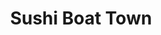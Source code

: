 ---
layout: place
title: "Sushi Boat Town"
permalink: /california/san-jose/sushi-boat-town.html
stateAbbr: CA
stateName: California
cityName: San Jose
place_id: ChIJ5UYp6KQvjoAR8rH1Xa5Vn4s
photos:
  - name: >-
      places/ChIJ5UYp6KQvjoAR8rH1Xa5Vn4s/photos/AeeoHcKCLo8LyGRhzt3UIK5lzYxBdnH0m18fIwYBRcKf2Cw3ZAJXarkqyFVBgsKmmcP8Xx1lLcBHJjtuQjGOHLexuqaf2NhruVWZ23Dv1LfRFYQ1NT97WTH9dBIE_pkBEoGUuBpj2g8Ukxl_RN_JjMf06OQ59FVblUU6WN-nTKvuApK78uq9NZYRyvX8RjW43QzKaPIDeWqfmxJyyXSgC7RapbIOdh6YQ6ov9eElgdUuExFHwvbsMyGFRGuYNjxxNuygURXFEq_MgIl9PL18lad7epr-0_oruT_owski4yKaEEPqSW1f6uTiKZ4kr5koMJ5zR_jt_NIwkvJpQCRF29jzqsQ7pYxc-cI6lxYh-EOMi_Nxa65A_T1ci_MdWu8BatG3_diqakQ6hfY2HmB_Xh-7ygG_pZW-06xWibFjr9QyvOs
    widthPx: 4624
    heightPx: 3468
    authorAttributions:
      - displayName: jiggbury
        uri: https://maps.google.com/maps/contrib/107357743934382702889
        photoUri: >-
          https://lh3.googleusercontent.com/a-/ALV-UjULB6NKo99RerabNwXqPKNq5tvL0u2L7eeEVKIDXrhZEWLt6fA=s100-p-k-no-mo
    flagContentUri: >-
      https://www.google.com/local/imagery/report/?cb_client=maps_api_places.places_api&image_key=!1e10!2sCIHM0ogKEICAgICZoJzVfQ&hl=en-US
    googleMapsUri: >-
      https://www.google.com/maps/place//data=!3m4!1e2!3m2!1sCIHM0ogKEICAgICZoJzVfQ!2e10!4m2!3m1!1s0x808e2fa4e82946e5:0x8b9f55ae5df5b1f2
  - name: >-
      places/ChIJ5UYp6KQvjoAR8rH1Xa5Vn4s/photos/AeeoHcI5qJUHRkjCZGJnFnk27klvImGckbbhtMwCBvguC68J8XRgPCGYSygs8qn12Jn2H0wFjSVM4lEycR8lOucQBZvXbB6-XfELDAvGQ_cz89g_Jx5AG1v_1Q9I3ci4MXTkE7tmoLhCgs85n6uQqp0sK5VYtIeHVKL8P6l2hY5XWLsmSeZoWldgYOgz-oOYd5v5Ll9vrTZ_ID0xrFR0VATzYkUj71z6ARSh0QrCfc1TyY3nrWsDXVndNN0_23vUGMw57VxUI-8LFZWLBJxLdp2BKpeSgk3mDBXHHSydxb4Ci9sS54X8lRMpi4hY_X3_e-NfZdLEYZI03bk-PpPrT09zb0LMC3Mv1gP09C7OdjTPEyFkB4s6jfVLeITG9x5nsSKHr-MQZxpxzNoCi4JnzAM_NA9waOP2dN7BUww3xLc9r0Huiw
    widthPx: 4160
    heightPx: 2080
    authorAttributions:
      - displayName: Michal Kohoutek
        uri: https://maps.google.com/maps/contrib/117447612648558052025
        photoUri: >-
          https://lh3.googleusercontent.com/a-/ALV-UjVykSs3N9JFBa-2blrVVURe9f8SAS1-HKezpCewm_Gp6oKIoIw=s100-p-k-no-mo
    flagContentUri: >-
      https://www.google.com/local/imagery/report/?cb_client=maps_api_places.places_api&image_key=!1e10!2sCIHM0ogKEICAgIDEu-fqfw&hl=en-US
    googleMapsUri: >-
      https://www.google.com/maps/place//data=!3m4!1e2!3m2!1sCIHM0ogKEICAgIDEu-fqfw!2e10!4m2!3m1!1s0x808e2fa4e82946e5:0x8b9f55ae5df5b1f2
  - name: >-
      places/ChIJ5UYp6KQvjoAR8rH1Xa5Vn4s/photos/AeeoHcJrqkhoYXo-9vXGtAU0_DdYoIwq4HlY6RgEYfj9fPTaYhDVL9vYas_iHb36KPa3Toin3ill_3BYYJxF447qc1OrTHksR2m2TixPIyMxlKW0PegYNWtmMQTgUwtpojPh751_jltU1CsLf7YQzodX6PKXxVSNQCH-eUq9N3z3yAKsZCBv4WVkCL0gag_7NUJ5Ko-kNzKpslQxjZARnTW0No0E_vQn7ZpjhO981LR-N2bEaaPFcuo4JPXslqWPoLtD78K9g9K9n1TLIaOMaGV-GU6AjHEhWt8beWpwnSugjdUii--FuVhTRfr-MHe4ffFwMQ2FV_aUsYQV0G1zyjqQWOABtrmWqJohm8YwlHueh6m4mF2gr8J46c1rKqekDCo7DEACrkANzmEs56WkjmuNcwMj-Zfreysd1oNklWVBuGB1ng
    widthPx: 3000
    heightPx: 4000
    authorAttributions:
      - displayName: Cassie Long
        uri: https://maps.google.com/maps/contrib/106884032944474059039
        photoUri: >-
          https://lh3.googleusercontent.com/a-/ALV-UjVLg5ut1Qa7DImxLkTpz2sSu_aFCuQmdXT70dXYf4btMFvyMl0=s100-p-k-no-mo
    flagContentUri: >-
      https://www.google.com/local/imagery/report/?cb_client=maps_api_places.places_api&image_key=!1e10!2sCIHM0ogKEICAgICz8vLVMQ&hl=en-US
    googleMapsUri: >-
      https://www.google.com/maps/place//data=!3m4!1e2!3m2!1sCIHM0ogKEICAgICz8vLVMQ!2e10!4m2!3m1!1s0x808e2fa4e82946e5:0x8b9f55ae5df5b1f2
  - name: >-
      places/ChIJ5UYp6KQvjoAR8rH1Xa5Vn4s/photos/AeeoHcJQf1hcB8azzUHbjjCsCsmTft0gFhpqAgk2i0Yd4HiKyhqsEW0mfOqW2DVvWz4lU4ud88W2izTNPsBjto4Boh2tXnb7Z660MKooKo6BF8R9u_-VG_zE_igJvP2fwjZ6cEVHCYT0wAuSZsDkDtrTC_TjiHyAT4MGi83ilWCI1tKC5T-mhoLIvgAVEXvr3oU8wJ5CfzgrcwTLajeQ41gzCAUHayFkZtod-0899YVMxhoeIX265OEfpduZaYSQDKNWqqbNOKWVOC0lLg_cOP71u1RKt-hlIuyNE_CnRr29ieJR2-uzYgJmAzCTZ-84np2JNF-ydLStK1wglJxnMGx_W6sq1tr2RQ3yghPwVv5tdGIOlPZd9P-5VbkUAt4g2oA3RwcmZO9h5l5ZupZkh6rtd2uUyoomQJkt-mETvKnYKwc
    widthPx: 3468
    heightPx: 4624
    authorAttributions:
      - displayName: jiggbury
        uri: https://maps.google.com/maps/contrib/107357743934382702889
        photoUri: >-
          https://lh3.googleusercontent.com/a-/ALV-UjULB6NKo99RerabNwXqPKNq5tvL0u2L7eeEVKIDXrhZEWLt6fA=s100-p-k-no-mo
    flagContentUri: >-
      https://www.google.com/local/imagery/report/?cb_client=maps_api_places.places_api&image_key=!1e10!2sCIHM0ogKEICAgICZoJztag&hl=en-US
    googleMapsUri: >-
      https://www.google.com/maps/place//data=!3m4!1e2!3m2!1sCIHM0ogKEICAgICZoJztag!2e10!4m2!3m1!1s0x808e2fa4e82946e5:0x8b9f55ae5df5b1f2
  - name: >-
      places/ChIJ5UYp6KQvjoAR8rH1Xa5Vn4s/photos/AeeoHcKXNPdsggc5JJu-9ljBuU4P1zdklS6MQhSsNjqLM3e0hQUhMdMwaDBfMr-_uEAPh3xxVQrd9cAzbXFUx6jVN3023HFZibi6refDBQfncPgI-EPRG29CzsVe3HKy5ikWg64eYJdJnrnXWi9EyMeiGkiQxPyyZGF0oTty42h715YFaPLJIwpHO1D17RxqkhDpq59UgDwgFp2rV8C-IMiZ4D2USBgCa9nsiu-z3JAj1rnckCuxCgGHfWhB0y2ulIyN4eDLycNiJrizsLxs1PnfM3Ng6N3xe0sMQUvE6cctcOPjYKlYt4pSphjdlPptTU581-LM4hFgRZ8WT8hb1pwmqajicbzhIT6dMHlnX3y4jDH5aNFWf7GLtqS0YVfI8TJc_iErqGvOytLx-SXMP74CD_0C_ME_3CZFPzxDgXUbyRuTuA
    widthPx: 3202
    heightPx: 1816
    authorAttributions:
      - displayName: Alexander Moreno
        uri: https://maps.google.com/maps/contrib/102685080062333628243
        photoUri: >-
          https://lh3.googleusercontent.com/a/ACg8ocLZ-P19bS41EPYAMSp7MC_RblXIAdglMlGa_4rWmAtwL8IRLw=s100-p-k-no-mo
    flagContentUri: >-
      https://www.google.com/local/imagery/report/?cb_client=maps_api_places.places_api&image_key=!1e10!2sCIHM0ogKEICAgIDh2dukHw&hl=en-US
    googleMapsUri: >-
      https://www.google.com/maps/place//data=!3m4!1e2!3m2!1sCIHM0ogKEICAgIDh2dukHw!2e10!4m2!3m1!1s0x808e2fa4e82946e5:0x8b9f55ae5df5b1f2
  - name: >-
      places/ChIJ5UYp6KQvjoAR8rH1Xa5Vn4s/photos/AeeoHcLazyGmDnyS_8_vU8CSTDSTA63VrpT6Rr5bGg_nQSnKtL0OElOqlp90j_Foq_hiz6bQHog4nJeOuAPz0dAiiFHCoND_2ittpaQKNjeO4s5Z6_o62BmRLgPUzeFbmk4yK9VVawgj8uz06ZSFRcyT1-esqauOjm2MS98i9u8rAlbYDH2XOwOyfNwJi3yBDWwTjflukn3ezNRCqJ6AO_zVZ4xv5tsnchkRWuIdg48cubiq-hqU6OvNAcRmzOe2odJDaauHQyTSaNg7C0IJZ8lYhB0pkhISVfr7OwZv3hHn1UWkdKinQhWc-Z6vz8PxJQLyiqZGUBqwvJf9XslvmQr4fwNt3xIO35IOD8JjE3JZrn1lYqkij5QjIwJzSHTiKa9t8wXvnK8D_ERooZ9oetcB33Pm7tH7daLtlw17eeUCCtOfTw
    widthPx: 4160
    heightPx: 3120
    authorAttributions:
      - displayName: Anita Diaz
        uri: https://maps.google.com/maps/contrib/105834025805124590543
        photoUri: >-
          https://lh3.googleusercontent.com/a/ACg8ocIbg-ORam_XtDjuLE7owPYM1QxaRrM4Kk-_pgzEppXjCHNjH24k=s100-p-k-no-mo
    flagContentUri: >-
      https://www.google.com/local/imagery/report/?cb_client=maps_api_places.places_api&image_key=!1e10!2sCIHM0ogKEICAgICau4-0BA&hl=en-US
    googleMapsUri: >-
      https://www.google.com/maps/place//data=!3m4!1e2!3m2!1sCIHM0ogKEICAgICau4-0BA!2e10!4m2!3m1!1s0x808e2fa4e82946e5:0x8b9f55ae5df5b1f2
  - name: >-
      places/ChIJ5UYp6KQvjoAR8rH1Xa5Vn4s/photos/AeeoHcJrHuJywD8rGixw4ulteoeagFHmegK7ENREnhqT4ACw1Uo4kGy5cU3h_qLgigwZc3Cy7yYhcbYwb43img7oLPZW_uXxcco2EKfsea5YBTwDBjft5e8IgMf0ixdKKcJlDKaf9NkvoUJHGIM8C9EnZwSft9DbCU_y5YORhJcpNOgBAgak9Q1r95yc2E4YpL4qkl0rWKUhDX1P4AKMWJiZ5nHce04CELy-xI24COk4loaNewMQjXWItPOcCwZbjrWQDACpKh6kr2VYD5paij0oEbUpj8RyoM30GwG6VyFZlva8Lf5-WtWqtAyHiC1bdik-_RHvyGbPMdSHsKv4cIu-NFsefiWG_FbPJPdAQ5CjO1Rxgq4tzeCtMs3vjPdIxjEm1rj9b8BrmGOE_VwfuUeJCFbNlVduok9gcqwT8Wy-GMWRgc9f
    widthPx: 4624
    heightPx: 2600
    authorAttributions:
      - displayName: jiggbury
        uri: https://maps.google.com/maps/contrib/107357743934382702889
        photoUri: >-
          https://lh3.googleusercontent.com/a-/ALV-UjULB6NKo99RerabNwXqPKNq5tvL0u2L7eeEVKIDXrhZEWLt6fA=s100-p-k-no-mo
    flagContentUri: >-
      https://www.google.com/local/imagery/report/?cb_client=maps_api_places.places_api&image_key=!1e10!2sCIHM0ogKEICAgICZoJzVywE&hl=en-US
    googleMapsUri: >-
      https://www.google.com/maps/place//data=!3m4!1e2!3m2!1sCIHM0ogKEICAgICZoJzVywE!2e10!4m2!3m1!1s0x808e2fa4e82946e5:0x8b9f55ae5df5b1f2
  - name: >-
      places/ChIJ5UYp6KQvjoAR8rH1Xa5Vn4s/photos/AeeoHcJiXtgR3fDUId0aE0YT3skk3SmBkeThAkrDZQlLw2wGq8i8sP0yCJzhlDW_6jRVvw282c05jXBkHkcqjIt_CkUoE-vrcdXfRQgCvQnCfwCtaFGeSmBui-hNzeUdTtW3S6sHio8ec55Xi37By1YseSxwK7kMvnyAj8a2Q0opvy45lurB3bdzHA9o2G5J6ywKz44NRqSPdW4fNv3JePPFeQmRhI_Q-t0J-s0Z411aTsaxJmntj0C829DLWERO_wru9nJU5FBf2lVkg55KK8Ax0BQZ7AxH13W-I-KKwwttb7OYYK-D3q_aG8YJSvp2LcA5WasArIWW4V0rc0bkN72mgY9ULYK0WC0J22QTMJpDisbdyO7D1i1hlrlM2VcPhaD394wST8yDy1N3Dfjms3avXd00hSeittHwZY5VXn_MbCBK7dIJ
    widthPx: 3024
    heightPx: 4032
    authorAttributions:
      - displayName: Valentín García
        uri: https://maps.google.com/maps/contrib/112991733318379207214
        photoUri: >-
          https://lh3.googleusercontent.com/a-/ALV-UjU5WJEkBzz2wliO6yGyJSMkRaK_przwh5kn_t046kYCqmPYLI7FPg=s100-p-k-no-mo
    flagContentUri: >-
      https://www.google.com/local/imagery/report/?cb_client=maps_api_places.places_api&image_key=!1e10!2sCIHM0ogKEICAgICRx-7P3gE&hl=en-US
    googleMapsUri: >-
      https://www.google.com/maps/place//data=!3m4!1e2!3m2!1sCIHM0ogKEICAgICRx-7P3gE!2e10!4m2!3m1!1s0x808e2fa4e82946e5:0x8b9f55ae5df5b1f2
  - name: >-
      places/ChIJ5UYp6KQvjoAR8rH1Xa5Vn4s/photos/AeeoHcIKWK2gGt12WV1lbNWeEXOQBNPfgiiy2dyfiynhAMUisDmqVY8bZx5cpWCInSi7Z1Rw-v4l4bq3vKk0g0Qx_AZiBsTf0AoNX3scp-jTlFMP0XolL3rjtirVaeD_bxM7WcEQZ9MGAZ6Ydt_oKVe0KXuez4ZxqhmRPgzdS6OHSJPkrKnh6t167kFBl9G0KFXTZhzCHh8Aqwci50AnBXETgqsAQmJbmu99Azj8hwhhLatD-W-L-KNrMxkRuNugqoyYlVT6HbtcsJwllLahNq19P4qpnWze4wRSwK7u5NbKqvhqxmc5CS7wECDRjasEy_T8Gln1rFtgEx6qNvZi3-16g8HaxZtRk5O4OUF_wVzrgz822_Yn01LC3uS_XT9_Bo3PQ70il8zDzOJUs5ikB8cn38RfunT3rFXSq7oA9wyE7yXcnw
    widthPx: 3024
    heightPx: 4032
    authorAttributions:
      - displayName: Al Bee
        uri: https://maps.google.com/maps/contrib/114711616987376280018
        photoUri: >-
          https://lh3.googleusercontent.com/a-/ALV-UjVjLcukj1Uzo5D-uprt2DsWPK0_jysNL0JdWRSSGHZoAcyUDQDpGQ=s100-p-k-no-mo
    flagContentUri: >-
      https://www.google.com/local/imagery/report/?cb_client=maps_api_places.places_api&image_key=!1e10!2sCIHM0ogKEICAgICcjvOmbQ&hl=en-US
    googleMapsUri: >-
      https://www.google.com/maps/place//data=!3m4!1e2!3m2!1sCIHM0ogKEICAgICcjvOmbQ!2e10!4m2!3m1!1s0x808e2fa4e82946e5:0x8b9f55ae5df5b1f2
  - name: >-
      places/ChIJ5UYp6KQvjoAR8rH1Xa5Vn4s/photos/AeeoHcIBngNvdHP6EhWHw1u0D613G54xzN3W79yOlTCWu-1MO8nSe-h7StojkhdyH6CKR0l6VfbBnj-3oX96ZBxMC89lrI7tGb2z0zTKFQkxHLgNLUlVXUMWX1DTw-_qK9Eqz84dO3N8kvr9bdlj_6iUDJZDO8Xy-m2VS3bZjrgziWuXw7Et5-04TiLnA984hhgc40jCahO_l9JmHz5K-ETifyLofEDdh6dCCzV5C9LWoZn9ZeJ8POjcH2YMMGvbN0MMKd6thEaLucwrsnZl3ECgBjor0gakXSXl68Urpq485Rj8FYqSUK6GAL-1hUjGOul_oww1GA4S2bhqDB3xBqB2QkKPbgzeHKG84dnqpf984xP3E8jXnY4sXbToSB-6pYbI7RZRtsHkZQ0dJXeAz8OxzNmxwrGSR7hmXYeD96KIw-kcIIVR
    widthPx: 4000
    heightPx: 1800
    authorAttributions:
      - displayName: Sylvia Garcia
        uri: https://maps.google.com/maps/contrib/115879358414173972927
        photoUri: >-
          https://lh3.googleusercontent.com/a/ACg8ocIdTvBzQAMM4fMGi6YgPwqVIjKXXdzr0cgVAhdOX5S3nYqYhw=s100-p-k-no-mo
    flagContentUri: >-
      https://www.google.com/local/imagery/report/?cb_client=maps_api_places.places_api&image_key=!1e10!2sCIHM0ogKEICAgIDrodnuowE&hl=en-US
    googleMapsUri: >-
      https://www.google.com/maps/place//data=!3m4!1e2!3m2!1sCIHM0ogKEICAgIDrodnuowE!2e10!4m2!3m1!1s0x808e2fa4e82946e5:0x8b9f55ae5df5b1f2
address: 7130 Santa Teresa Blvd, San Jose, CA 95139, USA
street: 7130 Santa Teresa Blvd
city: San Jose
state: CA
zip: '95139'
country: USA
neighborhood: Los Paseos
latitude: '37.226258'
longitude: '-121.772872'
accessibility_options:
  wheelchairAccessibleParking: true
  wheelchairAccessibleEntrance: true
  wheelchairAccessibleRestroom: true
  wheelchairAccessibleSeating: true
business_status: OPERATIONAL
name: Sushi Boat Town
google_maps_links:
  directionsUri: >-
    https://www.google.com/maps/dir//''/data=!4m7!4m6!1m1!4e2!1m2!1m1!1s0x808e2fa4e82946e5:0x8b9f55ae5df5b1f2!3e0
  placeUri: https://maps.google.com/?cid=10060854299958030834
  writeAReviewUri: >-
    https://www.google.com/maps/place//data=!4m3!3m2!1s0x808e2fa4e82946e5:0x8b9f55ae5df5b1f2!12e1
  reviewsUri: >-
    https://www.google.com/maps/place//data=!4m4!3m3!1s0x808e2fa4e82946e5:0x8b9f55ae5df5b1f2!9m1!1b1
  photosUri: >-
    https://www.google.com/maps/place//data=!4m3!3m2!1s0x808e2fa4e82946e5:0x8b9f55ae5df5b1f2!10e5
primary_type: Sushi Restaurant
opening_hours:
  regular: null
  current: null
secondary_opening_hours:
  regular:
    weekdayDescriptions: null
    type: null
  current:
    weekdayDescriptions: null
    type: null
phone: (408) 972-0379
price_level: PRICE_LEVEL_MODERATE
price_range: $20 &ndash; $30
rating: '4.2'
rating_count: 414
website: https://sushiboattown.menu11.com/
description: null
reviews: null
parking_options: null
payment_options: null
allow_dogs: null
curbside_pickup: null
delivery: null
dine_in: null
good_for_children: null
good_for_groups: null
good_for_sports: null
live_music: null
menu_for_children: null
outdoor_seating: null
reservable: null
restroom: null
serves_beer: null
serves_breakfast: null
serves_brunch: null
serves_cocktails: null
serves_coffee: null
serves_dinner: null
serves_dessert: null
serves_lunch: null
serves_vegetarian_food: null
serves_wine: null
takeout: null

---